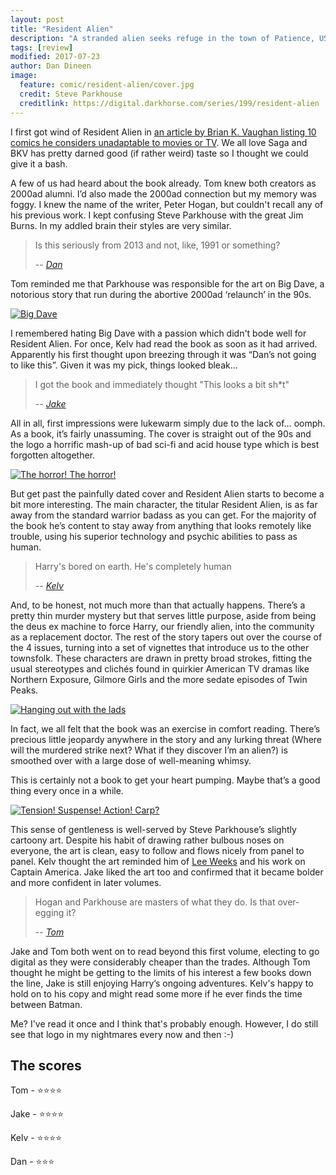 ```yaml
---
layout: post
title: "Resident Alien"
description: "A stranded alien seeks refuge in the town of Patience, USA, where he hides undercover as a semiretired doctor"
tags: [review]
modified: 2017-07-23
author: Dan Dineen
image:
  feature: comic/resident-alien/cover.jpg
  credit: Steve Parkhouse
  creditlink: https://digital.darkhorse.com/series/199/resident-alien
---
```

I first got wind of Resident Alien in [an article by Brian K. Vaughan listing 10 comics he considers unadaptable to movies or TV](https://www.barnesandnoble.com/blog/sci-fi-fantasy/brian-k-vaughan-recommends-10-comics-need-read-theyre-awesomely-unadaptable/). We all love Saga and BKV has pretty darned good (if rather weird) taste so I thought we could give it a bash.

A few of us had heard about the book already. Tom knew both creators as 2000ad alumni. I’d also made the 2000ad connection but my memory was foggy. I knew the name of the writer, Peter Hogan, but couldn't recall any of his previous work. I kept confusing Steve Parkhouse with the great Jim Burns. In my addled brain their styles are very similar.

> Is this seriously from 2013 and not, like, 1991 or something?
>
> -- <cite>[Dan](https://twitter.com/dandineen)</cite>

Tom reminded me that Parkhouse was responsible for the art on Big Dave, a notorious story that run during the abortive 2000ad ‘relaunch’ in the 90s.

[![Big Dave]({{site.url}}/images/comic/resident-alien/ra-big-dave.jpg)]({{site.url}}/images/comic/resident-alien/ra-big-dave.jpg)

I remembered hating Big Dave with a passion which didn't bode well for Resident Alien. For once, Kelv had read the book as soon as it had arrived. Apparently his first thought upon breezing through it was “Dan’s not going to like this”. Given it was my pick, things looked bleak&hellip;

>  I got the book and immediately thought "This looks a bit sh*t"
>
> -- <cite>[Jake](https://twitter.com/tygertale)</cite>

All in all, first impressions were lukewarm simply due to the lack of&hellip; oomph. As a book, it’s fairly unassuming. The cover is straight out of the 90s and the logo a horrific mash-up of bad sci-fi and acid house type which is best forgotten altogether.

[![The horror! The horror!]({{site.url}}/images/comic/resident-alien/ra-logo.jpg)]({{site.url}}/images/comic/resident-alien/ra-logo.jpg)

But get past the painfully dated cover and Resident Alien starts to become a bit more interesting. The main character, the titular Resident Alien, is as far away from the standard warrior badass as you can get. For the majority of the book he’s content to stay away from anything that looks remotely like trouble, using his superior technology and psychic abilities to pass as human.

> Harry's bored on earth. He's completely human
>
> -- <cite>[Kelv](https://twitter.com/chao_xian)</cite>

And, to be honest, not much more than that actually happens. There’s a pretty thin murder mystery but that serves little purpose, aside from being the deus ex machine to force Harry, our friendly alien, into the community as a replacement doctor. The rest of the story tapers out over the course of the 4 issues, turning into a set of vignettes that introduce us to the other townsfolk. These characters are drawn in pretty broad strokes, fitting the usual stereotypes and clichés found in quirkier American TV dramas like Northern Exposure, Gilmore Girls and the more sedate episodes of Twin Peaks.

[![Hanging out with the lads]({{site.url}}/images/comic/resident-alien/ra-waitress.jpg)]({{site.url}}/images/comic/resident-alien/ra-waitress.jpg)

In fact, we all felt that the book was an exercise in comfort reading. There’s precious little jeopardy anywhere in the story and any lurking threat (Where will the murdered strike next? What if they discover I’m an alien?) is smoothed over with a large dose of well-meaning whimsy.

This is certainly not a book to get your heart pumping. Maybe that’s a good thing every once in a while.

[![Tension! Suspense! Action! Carp?]({{site.url}}/images/comic/resident-alien/ra-fishing.jpg)]({{site.url}}/images/comic/resident-alien/ra-fishing.jpg)

This sense of gentleness is well-served by Steve Parkhouse’s slightly cartoony art. Despite his habit of drawing rather bulbous noses on everyone, the art is clean, easy to follow and flows nicely from panel to panel. Kelv thought the art reminded him of [Lee Weeks](https://en.wikipedia.org/wiki/Lee_Weeks) and his work on Captain America. Jake liked the art too and confirmed that it became bolder and more confident in  later volumes.

> Hogan and Parkhouse are masters of what they do. Is that over-egging it?
>
> -- <cite>[Tom](https://twitter.com/tomwe)</cite>

Jake and Tom both went on to read beyond this first volume, electing to go digital as they were considerably cheaper than the trades. Although Tom thought he might be getting to the limits of his interest a few books down the line, Jake is still enjoying Harry’s ongoing adventures. Kelv's happy to hold on to his copy and might read some more if he ever finds the time between Batman.

Me? I've read it once and I think that's probably enough. However, I do still see that logo in my nightmares every now and then :-)


## The scores

Tom - ⭐⭐⭐⭐

Jake - ⭐⭐⭐⭐

Kelv - ⭐⭐⭐⭐

Dan - ⭐⭐⭐